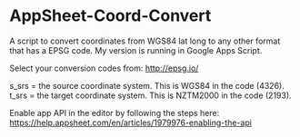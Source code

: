 # AppSheet-Coord-Convert
A script to convert coordinates from WGS84 lat long to any other format that has a EPSG code.
My version is running in Google Apps Script.

Select your conversion codes from: http://epsg.io/

s_srs = the source coordinate system. This is WGS84 in the code (4326).
t_srs = the target coordinate system.  This is NZTM2000 in the code (2193).

Enable app API in the editor by following the steps here: https://help.appsheet.com/en/articles/1979976-enabling-the-api
